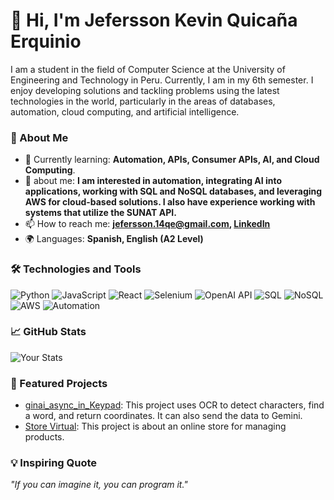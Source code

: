 # 👋 Hi, I'm Jefersson Kevin Quicaña Erquinio

I am a student in the field of Computer Science at the University of Engineering and Technology in Peru. Currently, I am in my 6th semester. I enjoy developing solutions and tackling problems using the latest technologies in the world, particularly in the areas of databases, automation, cloud computing, and artificial intelligence.

### 🚀 About Me
- 🌱 Currently learning: **Automation, APIs, Consumer APIs, AI, and Cloud Computing**.
- 💬 about me: **I am interested in automation, integrating AI into applications, working with SQL and NoSQL databases, and leveraging AWS for cloud-based solutions. I also have experience working with systems that utilize the SUNAT API.**
- 📫 How to reach me: **[jefersson.14qe@gmail.com](mailto:jefersson.14qe@gmail.com), [LinkedIn](https://www.linkedin.com/in/jefersson-kevin-quica%C3%B1a-erquinio-0b570b280/)**
- 🌍 Languages: **Spanish, English (A2 Level)**

### 🛠️ Technologies and Tools
![Python](https://img.shields.io/badge/Python-3776AB?style=flat&logo=python&logoColor=white)
![JavaScript](https://img.shields.io/badge/JavaScript-F7DF1E?style=flat&logo=javascript&logoColor=black)
![React](https://img.shields.io/badge/React-61DAFB?style=flat&logo=react&logoColor=black)
![Selenium](https://img.shields.io/badge/Selenium-43B02A?style=flat&logo=selenium&logoColor=white)
![OpenAI API](https://img.shields.io/badge/OpenAI%20API-412991?style=flat&logo=openai&logoColor=white)
![SQL](https://img.shields.io/badge/SQL-336791?style=flat&logo=microsoft-sql-server&logoColor=white)
![NoSQL](https://img.shields.io/badge/NoSQL-008000?style=flat&logo=mongodb&logoColor=white)
![AWS](https://img.shields.io/badge/AWS-FF9900?style=flat&logo=amazon-aws&logoColor=white)
![Automation](https://img.shields.io/badge/Automation-007ACC?style=flat&logo=azurepipelines&logoColor=white)

### 📈 GitHub Stats
![Your Stats](https://github-readme-stats.vercel.app/api?username=Manzanito20003&show_icons=true&theme=radical)

### 📂 Featured Projects
- [ginai_async_in_Keypad](https://github.com/Manzanito20003/Chatgpt_async_in_Keypad.git): This project uses OCR to detect characters, find a word, and return coordinates. It can also send the data to Gemini.
- [Store Virtual](https://github.com/Manzanito20003/Fronted_final.git): This project is about an online store for managing products.

### 💡 Inspiring Quote
_"If you can imagine it, you can program it."_
